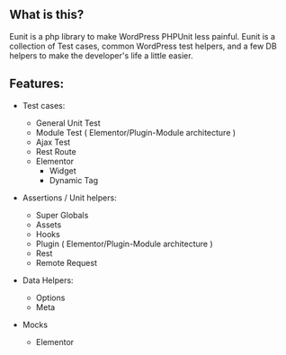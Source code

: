 ## What is this?
Eunit is a php library to make WordPress PHPUnit less painful. Eunit is a collection of Test cases, common WordPress test helpers, and a few DB helpers to make the developer's life a little easier.

## Features:
* Test cases:
    * General Unit Test
    * Module Test ( Elementor/Plugin-Module architecture )
    * Ajax Test
    * Rest Route
    * Elementor
      * Widget
      * Dynamic Tag
    
    
* Assertions / Unit helpers:
    * Super Globals
    * Assets
    * Hooks
    * Plugin ( Elementor/Plugin-Module architecture )
    * Rest
    * Remote Request
    

* Data Helpers:
    * Options
    * Meta

* Mocks
    * Elementor
